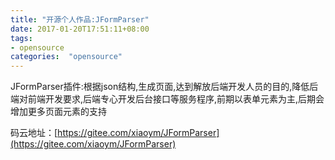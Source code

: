```yaml
---
title: "开源个人作品:JFormParser"
date: 2017-01-20T17:51:11+08:00
tags:
- opensource
categories:  "opensource" 
---
```


JFormParser插件:根据json结构,生成页面,达到解放后端开发人员的目的,降低后端对前端开发要求,后端专心开发后台接口等服务程序,前期以表单元素为主,后期会增加更多页面元素的支持


码云地址：[https://gitee.com/xiaoym/JFormParser](https://gitee.com/xiaoym/JFormParser)